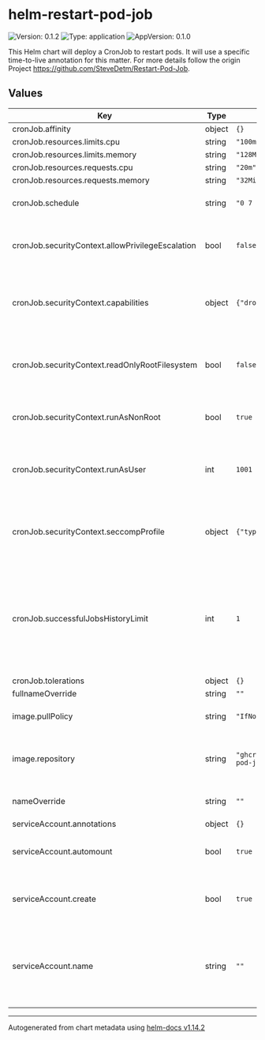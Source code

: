 # helm-restart-pod-job

![Version: 0.1.2](https://img.shields.io/badge/Version-0.1.2-informational?style=flat-square) ![Type: application](https://img.shields.io/badge/Type-application-informational?style=flat-square) ![AppVersion: 0.1.0](https://img.shields.io/badge/AppVersion-0.1.0-informational?style=flat-square)

This Helm chart will deploy a CronJob to restart pods. It will use a specific time-to-live annotation for this matter. For more details follow the origin Project https://github.com/SteveDetm/Restart-Pod-Job.

## Values

| Key | Type | Default | Description |
|-----|------|---------|-------------|
| cronJob.affinity | object | `{}` |  |
| cronJob.resources.limits.cpu | string | `"100m"` |  |
| cronJob.resources.limits.memory | string | `"128Mi"` |  |
| cronJob.resources.requests.cpu | string | `"20m"` |  |
| cronJob.resources.requests.memory | string | `"32Mi"` |  |
| cronJob.schedule | string | `"0 7 * * *"` | The value of that field follows the Cron syntax: |
| cronJob.securityContext.allowPrivilegeEscalation | bool | `false` | Prevents processes from gaining more privileges than they started with |
| cronJob.securityContext.capabilities | object | `{"drop":["ALL"]}` | Drops all Linux capabilities to minimize privileges and reduce attack surface |
| cronJob.securityContext.readOnlyRootFilesystem | bool | `false` | Allows writing to the root filesystem (should be 'true' if possible for better security) |
| cronJob.securityContext.runAsNonRoot | bool | `true` | Ensures that the container does not run as the root user |
| cronJob.securityContext.runAsUser | int | `1001` | Runs the container with a specific, non-root user ID (1001 in this case) |
| cronJob.securityContext.seccompProfile | object | `{"type":"RuntimeDefault"}` | Uses the default Seccomp profile provided by the container runtime for syscall restrictions |
| cronJob.successfulJobsHistoryLimit | int | `1` | This field specifies the number of successful finished jobs to keep. The default value is 3. Setting this field to 0 will not keep any successful jobs. |
| cronJob.tolerations | object | `{}` |  |
| fullnameOverride | string | `""` |  |
| image.pullPolicy | string | `"IfNotPresent"` | This sets the pull policy for images. |
| image.repository | string | `"ghcr.io/stevedetm/restart-pod-job"` | This sets the container image name and location to pull from. |
| nameOverride | string | `""` | This is to override the chart name. |
| serviceAccount.annotations | object | `{}` |  |
| serviceAccount.automount | bool | `true` | Automatically mount a ServiceAccount's API credentials |
| serviceAccount.create | bool | `true` | Specifies whether a service account should be created |
| serviceAccount.name | string | `""` | The name of the service account to use. If not set and create is true, a name is generated using the fullname template |

----------------------------------------------
Autogenerated from chart metadata using [helm-docs v1.14.2](https://github.com/norwoodj/helm-docs/releases/v1.14.2)
